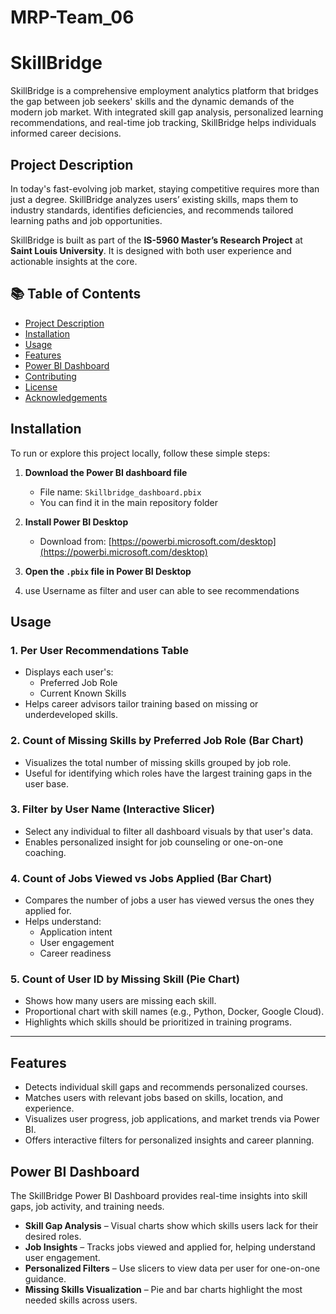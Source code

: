 # MRP-Team_06
# SkillBridge 
SkillBridge is a comprehensive employment analytics platform that bridges the gap between job seekers' skills and the dynamic demands of the modern job market. With integrated skill gap analysis, personalized learning recommendations, and real-time job tracking, SkillBridge helps individuals informed career decisions.
## Project Description
In today's fast-evolving job market, staying competitive requires more than just a degree. SkillBridge analyzes users’ existing skills, maps them to industry standards, identifies deficiencies, and recommends tailored learning paths and job opportunities.

SkillBridge is built as part of the **IS-5960 Master’s Research Project** at **Saint Louis University**. It is designed with both user experience and actionable insights at the core.

## 📚 Table of Contents

- [Project Description](#project-description)
- [Installation](#installation)
- [Usage](#usage)
- [Features](#features)
- [Power BI Dashboard](#power-bi-dashboard)
- [Contributing](#contributing)
- [License](#license)
- [Acknowledgements](#acknowledgements)

## Installation
To run or explore this project locally, follow these simple steps:

1. **Download the Power BI dashboard file**  
   - File name: `Skillbridge_dashboard.pbix`  
   - You can find it in the main repository folder

2. **Install Power BI Desktop**  
   - Download from: [https://powerbi.microsoft.com/desktop](https://powerbi.microsoft.com/desktop)

3. **Open the `.pbix` file in Power BI Desktop**
4. use Username as filter and user can able to see recommendations

## Usage 

### 1. **Per User Recommendations Table**
- Displays each user's:
  - Preferred Job Role
  - Current Known Skills
- Helps career advisors tailor training based on missing or underdeveloped skills.

### 2. **Count of Missing Skills by Preferred Job Role (Bar Chart)**
- Visualizes the total number of missing skills grouped by job role.
- Useful for identifying which roles have the largest training gaps in the user base.

### 3. **Filter by User Name (Interactive Slicer)**
- Select any individual to filter all dashboard visuals by that user's data.
- Enables personalized insight for job counseling or one-on-one coaching.

### 4. **Count of Jobs Viewed vs Jobs Applied (Bar Chart)**
- Compares the number of jobs a user has viewed versus the ones they applied for.
- Helps understand:
  - Application intent
  - User engagement
  - Career readiness

### 5. **Count of User ID by Missing Skill (Pie Chart)**
- Shows how many users are missing each skill.
- Proportional chart with skill names (e.g., Python, Docker, Google Cloud).
- Highlights which skills should be prioritized in training programs.

---
## Features
- Detects individual skill gaps and recommends personalized courses.  
- Matches users with relevant jobs based on skills, location, and experience.  
- Visualizes user progress, job applications, and market trends via Power BI.  
- Offers interactive filters for personalized insights and career planning.
## Power BI Dashboard

The SkillBridge Power BI Dashboard provides real-time insights into skill gaps, job activity, and training needs.

-  **Skill Gap Analysis** – Visual charts show which skills users lack for their desired roles.
-  **Job Insights** – Tracks jobs viewed and applied for, helping understand user engagement.
-  **Personalized Filters** – Use slicers to view data per user for one-on-one guidance.
-  **Missing Skills Visualization** – Pie and bar charts highlight the most needed skills across users.
   




